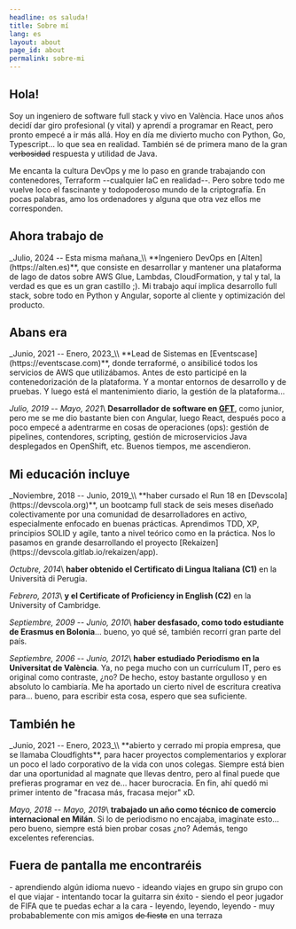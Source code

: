 ```yaml
---
headline: os saluda!
title: Sobre mí
lang: es
layout: about
page_id: about
permalink: sobre-mi
---
```


<h2 class="section print-only"><i class="fa-solid fa-user"></i> Hola!</h2>
Soy un ingeniero de software full stack y vivo en València. Hace unos años decidí dar giro profesional (y vital) y aprendí a programar en React, pero pronto empecé a ir más allá. Hoy en día me divierto mucho con Python, Go, Typescript... lo que sea en realidad. También sé de primera mano de la gran <del>verbosidad</del> respuesta y utilidad de Java.

Me encanta la cultura DevOps y me lo paso en grande trabajando con contenedores, Terraform --cualquier IaC en realidad--. Pero sobre todo me vuelve loco el fascinante y todopoderoso mundo de la criptografía. En pocas palabras, amo los ordenadores y alguna que otra vez ellos me corresponden.

<h2 class="section"><i class="fa-solid fa-briefcase"></i> Ahora trabajo de</h2>
_Julio, 2024 -- Esta misma mañana_\\
**Ingeniero DevOps en [Alten](https://alten.es)**, que consiste en desarrollar y mantener una plataforma de lago de datos sobre AWS Glue, Lambdas, CloudFormation, y tal y tal, la verdad es que es un gran castillo ;). Mi trabajo aquí implica desarrollo full stack, sobre todo en Python y Angular, soporte al cliente y optimización del producto.

<h2 class="section"><i class="fa-solid fa-backwards"></i> Abans era</h2>
_Junio, 2021 -- Enero, 2023_\\
**Lead de Sistemas en [Eventscase](https://eventscase.com)**, donde terraformé, o ansibilicé todos los servicios de AWS que utilizábamos. Antes de esto participé en la contenedorización de la plataforma. Y a montar entornos de desarrollo y de pruebas. Y luego está el mantenimiento diario, la gestión de la plataforma...

_Julio, 2019 -- Mayo, 2021_\\
**Desarrollador de software en [GFT](https://gft.com)**, como junior, pero me se me dio bastante bien con Angular, luego React, después poco a poco empecé a adentrarme en cosas de operaciones (ops): gestión de pipelines, contendores, scripting, gestión de microservicios Java desplegados en OpenShift, etc. Buenos tiempos, me ascendieron.

<h2 class="section"><i class="fa-solid fa-graduation-cap"></i> Mi educación incluye</h2>
_Noviembre, 2018 -- Junio, 2019_\\
**haber cursado el Run 18 en [Devscola](https://devscola.org)**, un bootcamp full stack de seis meses diseñado colectivamente por una comunidad de desarrolladores en activo, especialmente enfocado en buenas prácticas. Aprendimos TDD, XP, principios SOLID y agile, tanto a nivel teórico como en la práctica. Nos lo pasamos en grande desarrollando el proyecto [Rekaizen](https://devscola.gitlab.io/rekaizen/app).

_Octubre, 2014_\\
**haber obtenido el Certificato di Lingua Italiana (C1)** en la Università di Perugia.

_Febrero, 2013_\\
**y el Certificate of Proficiency in English (C2)** en la University of Cambridge.

_Septiembre, 2009 -- Junio, 2010_\\
**haber desfasado, como todo estudiante de Erasmus en Bolonia**... bueno, yo qué sé, también recorrí gran parte del país.

_Septiembre, 2006 -- Junio, 2012_\\
**haber estudiado Periodismo en la Universitat de València**. Ya, no pega mucho con un currículum IT, pero es original como contraste, ¿no? De hecho, estoy bastante orgulloso y en absoluto lo cambiaría. Me ha aportado un cierto nivel de escritura creativa para... bueno, para escribir esta cosa, espero que sea suficiente.

<h2 class="section"><i class="fa-solid fa-star-of-life"></i> También he</h2>
_Junio, 2021 -- Enero, 2023_\\
**abierto y cerrado mi propia empresa, que se llamaba Cloudfights**, para hacer proyectos complementarios y explorar un poco el lado corporativo de la vida con unos colegas. Siempre está bien dar una oportunidad al magnate que llevas dentro, pero al final puede que prefieras programar en vez de... hacer burocracia. En fin, ahí quedó mi primer intento de "fracasa más, fracasa mejor" xD.

_Mayo, 2018 -- Mayo, 2019_\\
**trabajado un año como técnico de comercio internacional en Milán**. Si lo de periodismo no encajaba, imagínate esto... pero bueno, siempre está bien probar cosas ¿no? Además, tengo excelentes referencias.

<h2 class="section"><i class="fa-solid fa-signs-post"></i> Fuera de pantalla me encontraréis</h2>
- aprendiendo algún idioma nuevo
- ideando viajes en grupo sin grupo con el que viajar
- intentando tocar la guitarra sin éxito
- siendo el peor jugador de FIFA que te puedas echar a la cara
- leyendo, leyendo, leyendo
- muy probabablemente con mis amigos <del>de fiesta</del> en una terraza
